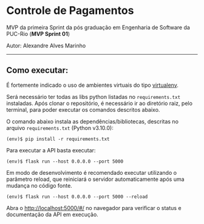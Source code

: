 # Controle de Pagamentos

MVP da primeira Sprint da pós graduação em Engenharia de Software da PUC-Rio (**MVP Sprint 01**)

Autor: Alexandre Alves Marinho

---
## Como executar:

É fortemente indicado o uso de ambientes virtuais do tipo [virtualenv](https://packaging.python.org/en/latest/guides/installing-using-pip-and-virtual-environments/#creating-a-virtual-environment).
 
Será necessário ter todas as libs python listadas no `requirements.txt` instaladas.
Após clonar o repositório, é necessário ir ao diretório raiz, pelo terminal, para poder executar os comandos descritos abaixo.

O comando abaixo instala as dependências/bibliotecas, descritas no arquivo `requirements.txt` (Python v3.10.0):
```
(env)$ pip install -r requirements.txt
```
Para executar a API  basta executar:
```
(env)$ flask run --host 0.0.0.0 --port 5000
```
Em modo de desenvolvimento é recomendado executar utilizando o parâmetro reload, que reiniciará o servidor
automaticamente após uma mudança no código fonte.
```
(env)$ flask run --host 0.0.0.0 --port 5000 --reload
```

Abra o [http://localhost:5000/#/](http://localhost:5000/#/) no navegador para verificar o status e documentação da API em execução.
